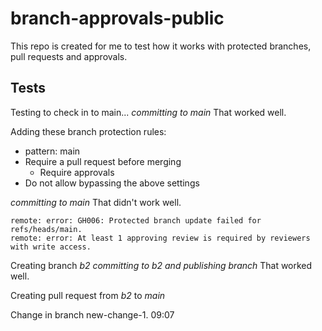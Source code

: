 # branch-approvals-public
This repo is created for me to test how it works with protected branches, pull requests and approvals.

## Tests

Testing to check in to main... 
_committing to main_
That worked well.


Adding these branch protection rules:
- pattern: main
- Require a pull request before merging
  - Require approvals
- Do not allow bypassing the above settings

_committing to main_
That didn't work well.
```
remote: error: GH006: Protected branch update failed for refs/heads/main.        
remote: error: At least 1 approving review is required by reviewers with write access.
```

Creating branch _b2_
_committing to b2 and publishing branch_
That worked well.

Creating pull request from _b2_ to _main_

Change in branch new-change-1. 09:07
